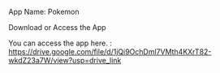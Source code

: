 App Name: Pokemon

Download or Access the App

You can access the app here. : https://drive.google.com/file/d/1jQi9OchDml7VMth4KXrT82-wkdZ23a7W/view?usp=drive_link
